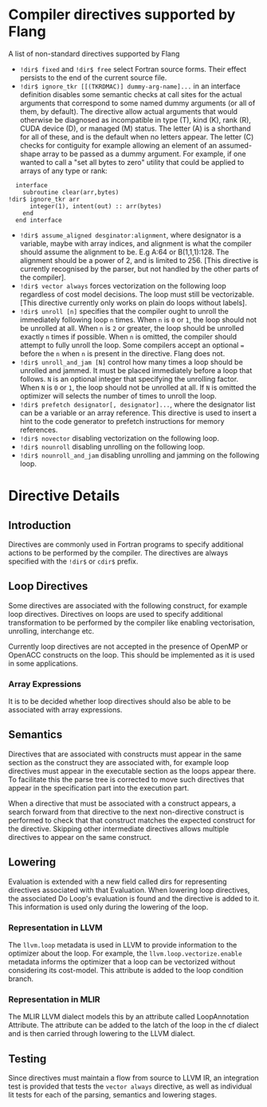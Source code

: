 <!--===- docs/Directives.md 
  
   Part of the LLVM Project, under the Apache License v2.0 with LLVM Exceptions.
   See https://llvm.org/LICENSE.txt for license information.
   SPDX-License-Identifier: Apache-2.0 WITH LLVM-exception
  
-->

# Compiler directives supported by Flang

A list of non-standard directives supported by Flang

* `!dir$ fixed` and `!dir$ free` select Fortran source forms.  Their effect
  persists to the end of the current source file.
* `!dir$ ignore_tkr [[(TKRDMAC)] dummy-arg-name]...` in an interface definition
  disables some semantic checks at call sites for the actual arguments that
  correspond to some named dummy arguments (or all of them, by default).
  The directive allow actual arguments that would otherwise be diagnosed
  as incompatible in type (T), kind (K), rank (R), CUDA device (D), or
  managed (M) status.  The letter (A) is a shorthand for all of these,
  and is the default when no letters appear.  The letter (C) checks for
  contiguity for example allowing an element of an assumed-shape array to be
  passed as a dummy argument. For example, if one wanted to call a "set all
  bytes to zero" utility that could be applied to arrays of any type or rank:
```
  interface
    subroutine clear(arr,bytes)
!dir$ ignore_tkr arr
      integer(1), intent(out) :: arr(bytes)
    end
  end interface
```
* `!dir$ assume_aligned desginator:alignment`, where designator is a variable,
  maybe with array indices, and alignment is what the compiler should assume the
  alignment to be. E.g A:64 or B(1,1,1):128. The alignment should be a power of 2,
  and is limited to 256.
  [This directive is currently recognised by the parser, but not
  handled by the other parts of the compiler].
* `!dir$ vector always` forces vectorization on the following loop regardless
  of cost model decisions. The loop must still be vectorizable.
  [This directive currently only works on plain do loops without labels].
* `!dir$ unroll [n]` specifies that the compiler ought to unroll the immediately
  following loop `n` times. When `n` is `0` or `1`, the loop should not be unrolled
  at all. When `n` is `2` or greater, the loop should be unrolled exactly `n`
  times if possible. When `n` is omitted, the compiler should attempt to fully
  unroll the loop. Some compilers accept an optional `=` before the `n` when `n`
  is present in the directive. Flang does not.
* `!dir$ unroll_and_jam [N]` control how many times a loop should be unrolled and
  jammed. It must be placed immediately before a loop that follows. `N` is an optional 
  integer that specifying the unrolling factor. When `N` is `0` or `1`, the loop 
  should not be unrolled at all. If `N` is omitted the optimizer will
  selects the number of times to unroll the loop.
* `!dir$ prefetch designator[, designator]...`, where the designator list can be
  a variable or an array reference. This directive is used to insert a hint to
  the code generator to prefetch instructions for memory references.
* `!dir$ novector` disabling vectorization on the following loop.
* `!dir$ nounroll` disabling unrolling on the following loop.
* `!dir$ nounroll_and_jam` disabling unrolling and jamming on the following loop.

# Directive Details

## Introduction
Directives are commonly used in Fortran programs to specify additional actions 
to be performed by the compiler. The directives are always specified with the 
`!dir$` or `cdir$` prefix.

## Loop Directives

Some directives are associated with the following construct, for example loop
directives. Directives on loops are used to specify additional transformation to
be performed by the compiler like enabling vectorisation, unrolling, interchange
etc.

Currently loop directives are not accepted in the presence of OpenMP or OpenACC
constructs on the loop. This should be implemented as it is used in some
applications.

### Array Expressions
It is to be decided whether loop directives should also be able to be associated
with array expressions.

## Semantics
Directives that are associated with constructs must appear in the same section
as the construct they are associated with, for example loop directives must
appear in the executable section as the loops appear there. To facilitate this
the parse tree is corrected to move such directives that appear in the
specification part into the execution part.

When a directive that must be associated with a construct appears, a search
forward from that directive to the next non-directive construct is performed to
check that that construct matches the expected construct for the directive.
Skipping other intermediate directives allows multiple directives to appear on
the same construct.

## Lowering 
Evaluation is extended with a new field called dirs for representing directives
associated with that Evaluation. When lowering loop directives, the associated
Do Loop's evaluation is found and the directive is added to it. This information
is used only during the lowering of the loop.

### Representation in LLVM
The `llvm.loop` metadata is used in LLVM to provide information to the optimizer
about the loop. For example, the `llvm.loop.vectorize.enable` metadata informs
the optimizer that a loop can be vectorized without considering its cost-model.
This attribute is added to the loop condition branch.

### Representation in MLIR 
The MLIR LLVM dialect models this by an attribute called LoopAnnotation
Attribute. The attribute can be added to the latch of the loop in the cf
dialect and is then carried through lowering to the LLVM dialect.

## Testing
Since directives must maintain a flow from source to LLVM IR, an integration
test is provided that tests the `vector always` directive, as well as individual
lit tests for each of the parsing, semantics and lowering stages.
